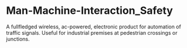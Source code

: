 # Man-Machine-Interaction_Safety
A fullfledged wireless, ac-powered, electronic product for automation of traffic signals. Useful for industrial premises at pedestrian crossings or junctions.
